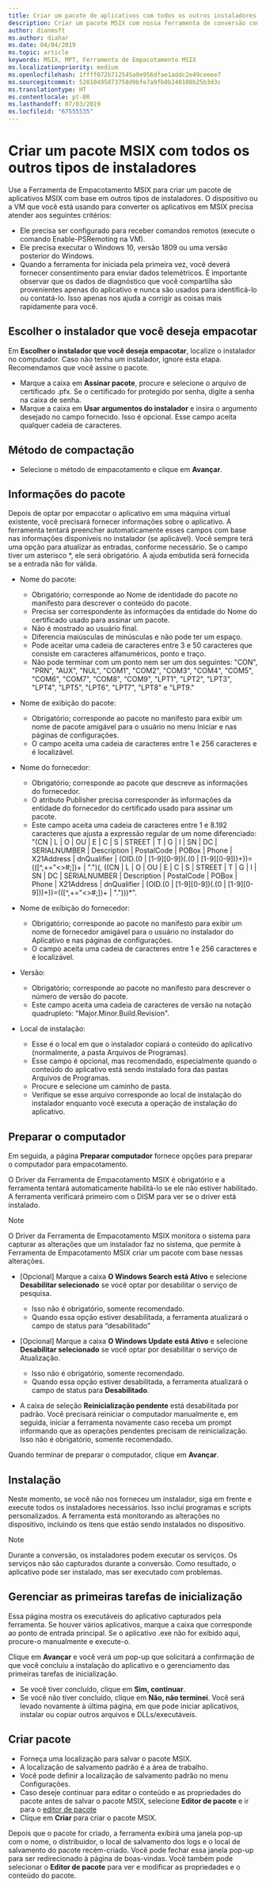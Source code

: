 ```yaml
---
title: Criar um pacote de aplicativos com todos os outros instaladores
description: Criar um pacote MSIX com nossa ferramenta de conversão com todos os outros instaladores
author: dianmsft
ms.author: diahar
ms.date: 04/04/2019
ms.topic: article
keywords: MSIX, MPT, Ferramenta de Empacotamento MSIX
ms.localizationpriority: medium
ms.openlocfilehash: 1ffff072b712545a0e956dfae1addc2e49ceeee7
ms.sourcegitcommit: 52010495873758d9bfe7a9fb0b240108b25b3d3c
ms.translationtype: HT
ms.contentlocale: pt-BR
ms.lasthandoff: 07/03/2019
ms.locfileid: "67555535"
---
```

# <a name="create-an-msix-package-with-all-other-installer-types"></a>Criar um pacote MSIX com todos os outros tipos de instaladores

Use a Ferramenta de Empacotamento MSIX para criar um pacote de aplicativos MSIX com base em outros tipos de instaladores. O dispositivo ou a VM que você está usando para converter os aplicativos em MSIX precisa atender aos seguintes critérios:

- Ele precisa ser configurado para receber comandos remotos (execute o comando Enable-PSRemoting na VM).
- Ele precisa executar o Windows 10, versão 1809 ou uma versão posterior do Windows.
- Quando a ferramenta for iniciada pela primeira vez, você deverá fornecer consentimento para enviar dados telemétricos. É importante observar que os dados de diagnóstico que você compartilha são provenientes apenas do aplicativo e nunca são usados para identificá-lo ou contatá-lo. Isso apenas nos ajuda a corrigir as coisas mais rapidamente para você.

## <a name="choose-the-installer-you-want-to-package"></a>Escolher o instalador que você deseja empacotar

Em **Escolher o instalador que você deseja empacotar**, localize o instalador no computador. Caso não tenha um instalador, ignore esta etapa. Recomendamos que você assine o pacote.

- Marque a caixa em **Assinar pacote**, procure e selecione o arquivo de certificado .pfx. Se o certificado for protegido por senha, digite a senha na caixa de senha.
- Marque a caixa em **Usar argumentos do instalador** e insira o argumento desejado no campo fornecido. Isso é opcional. Esse campo aceita qualquer cadeia de caracteres.

## <a name="packaging-method"></a>Método de compactação

- Selecione o método de empacotamento e clique em **Avançar**.

## <a name="package-information"></a>Informações do pacote

Depois de optar por empacotar o aplicativo em uma máquina virtual existente, você precisará fornecer informações sobre o aplicativo. A ferramenta tentará preencher automaticamente esses campos com base nas informações disponíveis no instalador (se aplicável). Você sempre terá uma opção para atualizar as entradas, conforme necessário. Se o campo tiver um asterisco *, ele será obrigatório. A ajuda embutida será fornecida se a entrada não for válida.

- Nome do pacote:
  - Obrigatório; corresponde ao Nome de identidade do pacote no manifesto para descrever o conteúdo do pacote.
  - Precisa ser correspondente às informações da entidade do Nome do certificado usado para assinar um pacote.
  - Não é mostrado ao usuário final.
  - Diferencia maiúsculas de minúsculas e não pode ter um espaço.
  - Pode aceitar uma cadeia de caracteres entre 3 e 50 caracteres que consiste em caracteres alfanuméricos, ponto e traço.
  - Não pode terminar com um ponto nem ser um dos seguintes: "CON", "PRN", "AUX", "NUL", "COM1", "COM2", "COM3", "COM4", "COM5", "COM6", "COM7", "COM8", "COM9", "LPT1", "LPT2", "LPT3", "LPT4", "LPT5", "LPT6", "LPT7", "LPT8" e "LPT9."

- Nome de exibição do pacote:
  - Obrigatório; corresponde ao pacote no manifesto para exibir um nome de pacote amigável para o usuário no menu Iniciar e nas páginas de configurações.
  - O campo aceita uma cadeia de caracteres entre 1 e 256 caracteres e é localizável.

- Nome do fornecedor:
  - Obrigatório; corresponde ao pacote que descreve as informações do fornecedor.
  - O atributo Publisher precisa corresponder às informações da entidade do fornecedor do certificado usado para assinar um pacote.
  - Este campo aceita uma cadeia de caracteres entre 1 e 8.192 caracteres que ajusta a expressão regular de um nome diferenciado: "(CN | L | O | OU | E | C | S | STREET | T | G | I | SN | DC | SERIALNUMBER | Description | PostalCode | POBox | Phone | X21Address | dnQualifier | (OID.(0 | [1-9][0-9])(.(0 | [1-9][0-9]))+))=(([^,+="<>#;])+ | ".")(, ((CN | L | O | OU | E | C | S | STREET | T | G | I | SN | DC | SERIALNUMBER | Description | PostalCode | POBox | Phone | X21Address | dnQualifier | (OID.(0 | [1-9][0-9])(.(0 | [1-9][0-9]))+))=(([^,+="<>#;])+ | ".")))*".

- Nome de exibição do fornecedor:

  - Obrigatório; corresponde ao pacote no manifesto para exibir um nome de fornecedor amigável para o usuário no instalador do Aplicativo e nas páginas de configurações.
  - O campo aceita uma cadeia de caracteres entre 1 e 256 caracteres e é localizável.

- Versão:

  - Obrigatório; corresponde ao pacote no manifesto para descrever o número de versão do pacote.
  - Este campo aceita uma cadeia de caracteres de versão na notação quadrupleto: "Major.Minor.Build.Revision".

- Local de instalação:

  - Esse é o local em que o instalador copiará o conteúdo do aplicativo (normalmente, a pasta Arquivos de Programas).
  - Esse campo é opcional, mas recomendado, especialmente quando o conteúdo do aplicativo está sendo instalado fora das pastas Arquivos de Programas.
  - Procure e selecione um caminho de pasta.
  - Verifique se esse arquivo corresponde ao local de instalação do instalador enquanto você executa a operação de instalação do aplicativo.

## <a name="prepare-computer"></a>Preparar o computador

Em seguida, a página **Preparar computador** fornece opções para preparar o computador para empacotamento.

O Driver da Ferramenta de Empacotamento MSIX é obrigatório e a ferramenta tentará automaticamente habilitá-lo se ele não estiver habilitado. A ferramenta verificará primeiro com o DISM para ver se o driver está instalado.

> [!NOTE]
> O Driver da Ferramenta de Empacotamento MSIX monitora o sistema para capturar as alterações que um instalador faz no sistema, que permite à Ferramenta de Empacotamento MSIX criar um pacote com base nessas alterações.

- [Opcional] Marque a caixa **O Windows Search está Ativo** e selecione **Desabilitar selecionado** se você optar por desabilitar o serviço de pesquisa.

  - Isso não é obrigatório, somente recomendado.
  - Quando essa opção estiver desabilitada, a ferramenta atualizará o campo de status para “desabilitado”

- [Opcional] Marque a caixa **O Windows Update está Ativo** e selecione **Desabilitar selecionado** se você optar por desabilitar o serviço de Atualização.

  - Isso não é obrigatório, somente recomendado.
  - Quando essa opção estiver desabilitada, a ferramenta atualizará o campo de status para **Desabilitado**.

- A caixa de seleção **Reinicialização pendente** está desabilitada por padrão. Você precisará reiniciar o computador manualmente e, em seguida, iniciar a ferramenta novamente caso receba um prompt informando que as operações pendentes precisam de reinicialização. Isso não é obrigatório, somente recomendado.

Quando terminar de preparar o computador, clique em **Avançar**.

## <a name="installation"></a>Instalação

Neste momento, se você não nos forneceu um instalador, siga em frente e execute todos os instaladores necessários. Isso inclui programas e scripts personalizados. A ferramenta está monitorando as alterações no dispositivo, incluindo os itens que estão sendo instalados no dispositivo.

> [!NOTE]
> Durante a conversão, os instaladores podem executar os serviços. Os serviços não são capturados durante a conversão. Como resultado, o aplicativo pode ser instalado, mas ser executado com problemas.

## <a name="manage-first-launch-tasks"></a>Gerenciar as primeiras tarefas de inicialização

Essa página mostra os executáveis do aplicativo capturados pela ferramenta. Se houver vários aplicativos, marque a caixa que corresponde ao ponto de entrada principal. Se o aplicativo .exe não for exibido aqui, procure-o manualmente e execute-o.

Clique em **Avançar** e você verá um pop-up que solicitará a confirmação de que você concluiu a instalação do aplicativo e o gerenciamento das primeiras tarefas de inicialização.

- Se você tiver concluído, clique em **Sim, continuar**.
- Se você não tiver concluído, clique em **Não, não terminei**. Você será levado novamente à última página, em que pode iniciar aplicativos, instalar ou copiar outros arquivos e DLLs/executáveis.

## <a name="create-package"></a>Criar pacote

- Forneça uma localização para salvar o pacote MSIX.
- A localização de salvamento padrão é a área de trabalho.
- Você pode definir a localização de salvamento padrão no menu Configurações.
- Caso deseje continuar para editar o conteúdo e as propriedades do pacote antes de salvar o pacote MSIX, selecione **Editor de pacote** e ir para o [editor de pacote]("https://docs.microsoft.com/en-us/windows/msix/packaging-tool/package-editor")
- Clique em **Criar** para criar o pacote MSIX.

Depois que o pacote for criado, a ferramenta exibirá uma janela pop-up com o nome, o distribuidor, o local de salvamento dos logs e o local de salvamento do pacote recém-criado. Você pode fechar essa janela pop-up para ser redirecionado à página de boas-vindas. Você também pode selecionar o **Editor de pacote** para ver e modificar as propriedades e o conteúdo do pacote.
